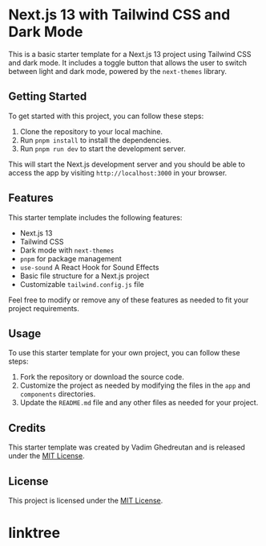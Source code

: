 # Next.js 13 with Tailwind CSS and Dark Mode

This is a basic starter template for a Next.js 13 project using Tailwind CSS and dark mode. It includes a toggle button that allows the user to switch between light and dark mode, powered by the `next-themes` library.

## Getting Started

To get started with this project, you can follow these steps:

1. Clone the repository to your local machine.
2. Run `pnpm install` to install the dependencies.
3. Run `pnpm run dev` to start the development server.

This will start the Next.js development server and you should be able to access the app by visiting `http://localhost:3000` in your browser.

## Features

This starter template includes the following features:

-   Next.js 13
-   Tailwind CSS
-   Dark mode with `next-themes`
-   `pnpm` for package management
-   `use-sound` A React Hook for Sound Effects
-   Basic file structure for a Next.js project
-   Customizable `tailwind.config.js` file

Feel free to modify or remove any of these features as needed to fit your project requirements.

## Usage

To use this starter template for your own project, you can follow these steps:

1. Fork the repository or download the source code.
2. Customize the project as needed by modifying the files in the `app` and `components` directories.
3. Update the `README.md` file and any other files as needed for your project.

## Credits

This starter template was created by Vadim Ghedreutan and is released under the [MIT License](https://opensource.org/licenses/MIT).

## License

This project is licensed under the [MIT License](https://opensource.org/licenses/MIT).
# linktree
